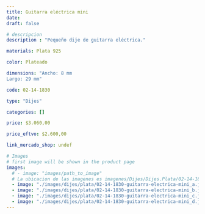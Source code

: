 ```yaml
---
title: Guitarra eléctrica mini
date: 
draft: false

# descripcion
description : "Pequeño dije de guitarra eléctrica."

materials: Plata 925

color: Plateado

dimensions: "Ancho: 8 mm 
Largo: 29 mm"

code: 02-14-1830

type: "Dijes"

categories: []

price: $3.060,00

price_eftvo: $2.600,00

link_mercado_shop: undef

# Images
# first image will be shown in the product page
images:
  # - image: "images/path_to_image"
  # La ubicacion de las imagenes es imagenes/Dijes/Dijes.Plata/02-14-1830-guitarra-electrica-mini
  - image: "./images/dijes/plata/02-14-1830-guitarra-electrica-mini_a.jpg"
  - image: "./images/dijes/plata/02-14-1830-guitarra-electrica-mini_b.jpg"
  - image: "./images/dijes/plata/02-14-1830-guitarra-electrica-mini_c.jpg"
  - image: "./images/dijes/plata/02-14-1830-guitarra-electrica-mini_d.jpg"
---
```

